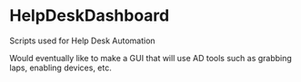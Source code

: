 # HelpDeskDashboard
Scripts used for Help Desk Automation 

Would eventually like to make a GUI that will use AD tools such as grabbing laps, enabling devices, etc. 
